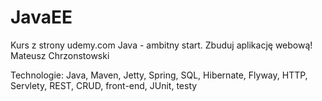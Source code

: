 # JavaEE

Kurs z strony udemy.com
Java - ambitny start. Zbuduj aplikację webową!
Mateusz Chrzonstowski

Technologie:
Java, Maven, Jetty, Spring, SQL, Hibernate, Flyway, HTTP, Servlety, REST, CRUD, front-end, JUnit, testy
